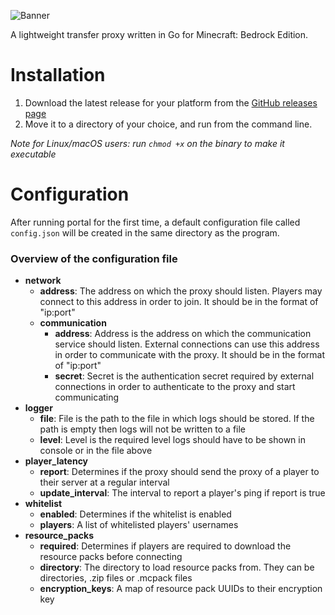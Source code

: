 ![Banner](https://raw.githubusercontent.com/Paroxity/portal/master/banner.png)

A lightweight transfer proxy written in Go for Minecraft: Bedrock Edition.

# Installation

1. Download the latest release for your platform from
   the [GitHub releases page](https://github.com/Paroxity/portal/releases/)
2. Move it to a directory of your choice, and run from the command line.

*Note for Linux/macOS users: run `chmod +x` on the binary to make it executable*

# Configuration

After running portal for the first time, a default configuration file called `config.json` will be created in the same
directory as the program.

### Overview of the configuration file

- **network**
    - **address**: The address on which the proxy should listen. Players may connect to this address in order to join.
      It should be in the format of "ip:port"
    - **communication**
        - **address**: Address is the address on which the communication service should listen. External connections can
          use this address in order to communicate with the proxy. It should be in the format of "ip:port"
        - **secret**: Secret is the authentication secret required by external connections in order to authenticate to
          the proxy and start communicating
- **logger**
    - **file**: File is the path to the file in which logs should be stored. If the path is empty then logs will not be
      written to a file
    - **level**: Level is the required level logs should have to be shown in console or in the file above
- **player_latency**
    - **report**: Determines if the proxy should send the proxy of a player to their server at a regular interval
    - **update_interval**: The interval to report a player's ping if report is true
- **whitelist**
    - **enabled**: Determines if the whitelist is enabled
    - **players**: A list of whitelisted players' usernames
- **resource_packs**
    - **required**: Determines if players are required to download the resource packs before connecting
    - **directory**: The directory to load resource packs from. They can be directories, .zip files or .mcpack files
    - **encryption_keys**: A map of resource pack UUIDs to their encryption key
